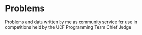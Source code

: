 # Problems

Problems and data written by me as community service for use in competitions held by the UCF Programming Team Chief Judge
